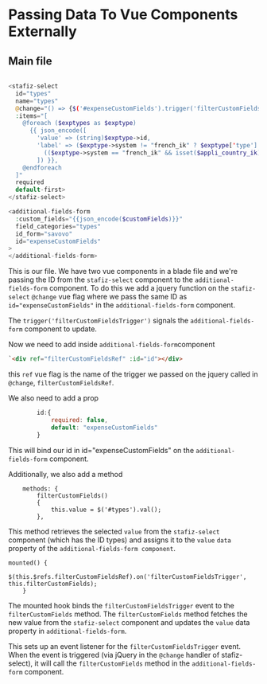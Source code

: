 # Passing Data To Vue Components Externally

## Main file

```php

<stafiz-select
  id="types"
  name="types"
  @change="() => {$('#expenseCustomFields').trigger('filterCustomFieldsTrigger');window.stafizSelectTypes();}"
  :items="[
    @foreach ($exptypes as $exptype)
      {{ json_encode([
        'value' => (string)$exptype->id,
        'label' => ($exptype->system != "french_ik" ? $exptype['type'] : __('settings.TXT_SETTINGS_FRENCHIKNAM')) .
          (($exptype->system == "french_ik" && isset($appli_country_ik)) ? ' (' . $appli_country_ik . ')' : '')
        ]) }},
    @endforeach
  ]"
  required
  default-first>
</stafiz-select>

<additional-fields-form
  :custom_fields="{{json_encode($customFields)}}"
  field_categories="types"
  id_form="savovo"
  id="expenseCustomFields"
>
</additional-fields-form>
```

This is our file. We have two vue components in a blade file and we're passing the ID 
from the `stafiz-select` component to the `additional-fields-form` component. To do this we add a jquery function 
on the `stafiz-select` `@change` vue flag where we pass the same ID as `id="expenseCustomFields"` in the `additional-fields-form` component.

The `trigger('filterCustomFieldsTrigger')` signals the `additional-fields-form` component to update.

Now we need to add inside `additional-fields-form`component 
```html
`<div ref="filterCustomFieldsRef" :id="id"></div>
```

this `ref` vue flag is the name of the trigger we passed on the jquery called in `@change`, `filterCustomFieldsRef`.

We also need to add a prop

```js
        id:{
            required: false,
            default: "expenseCustomFields"
        }
```

This will bind our id in id="expenseCustomFields" on the `additional-fields-form` component.

Additionally, we also add a method 

```vue
    methods: {
        filterCustomFields()
        {
            this.value = $('#types').val();
        },
```

This method retrieves the selected `value` from the `stafiz-select` component (which has the ID types) 
and assigns it to the `value` `data` property of the `additional-fields-form component`.

```vue
mounted() {
        $(this.$refs.filterCustomFieldsRef).on('filterCustomFieldsTrigger', this.filterCustomFields);
    }
```

The mounted hook binds the `filterCustomFieldsTrigger` event to the `filterCustomFields` method.
The `filterCustomFields` method fetches the new value from the `stafiz-select` component and
updates the `value` data property in `additional-fields-form`.

This sets up an event listener for the `filterCustomFieldsTrigger` event.
When the event is triggered (via jQuery in the `@change` handler of stafiz-select),
it will call the `filterCustomFields` method in the `additional-fields-form` component.
